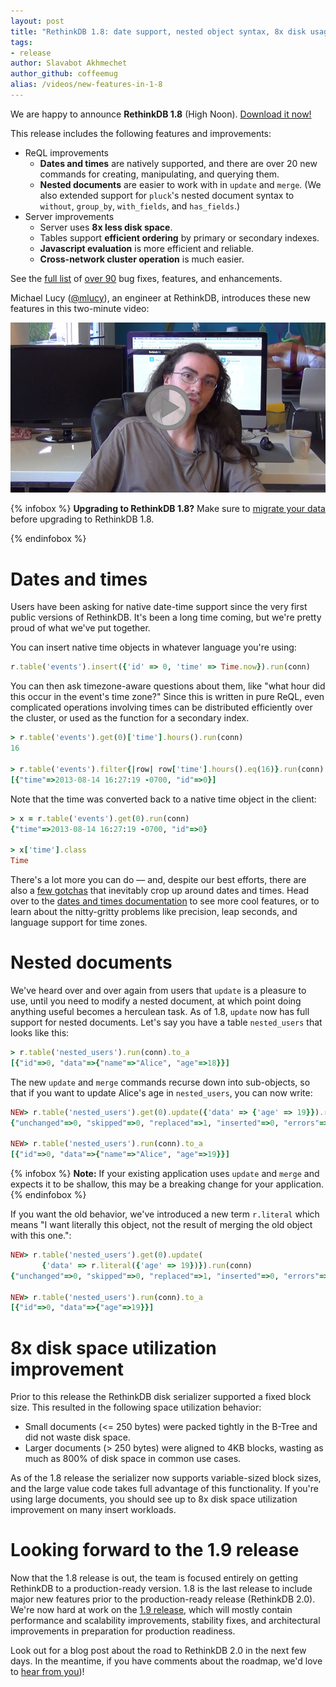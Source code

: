 ```yaml
---
layout: post
title: "RethinkDB 1.8: date support, nested object syntax, 8x disk usage improvement"
tags:
- release
author: Slavabot Akhmechet
author_github: coffeemug
alias: /videos/new-features-in-1-8
---
```


We are happy to announce __RethinkDB 1.8__ (High Noon). [Download it
now!][install]

[yt]: http://www.youtube.com/watch?v=7MooNISe8aM
[install]: /docs/install/


This release includes the following features and improvements:

* ReQL improvements
  - **Dates and times** are natively supported, and there are over 20 new
    commands for creating, manipulating, and querying them.
  - **Nested documents** are easier to work with in `update` and `merge`.  (We
    also extended support for `pluck`'s nested document syntax to `without`,
    `group_by`, `with_fields`, and `has_fields`.)
* Server improvements
  - Server uses **8x less disk space**.
  - Tables support **efficient ordering** by primary or secondary indexes.
  - **Javascript evaluation** is more efficient and reliable.
  - **Cross-network cluster operation** is much easier.

See the [full list][] of [over 90][] bug fixes, features, and enhancements.

[full list]: https://github.com/rethinkdb/rethinkdb/releases/tag/v1.8.0
[over 90]: https://github.com/rethinkdb/rethinkdb/issues?milestone=40&state=closed

Michael Lucy ([@mlucy][]), an engineer at RethinkDB, introduces these new
features in this two-minute video:

[@mlucy]: https://github.com/mlucy

<a href="https://www.youtube.com/watch?v=j65mZzKLaMM">
    <img src="/assets/images/videos/releases/rethinkdb-1.8.png">
</a>
<!--more-->

{% infobox %}
__Upgrading to RethinkDB 1.8?__ Make sure to [migrate your data][] before
upgrading to RethinkDB 1.8.

[migrate your data]: /docs/migration
{% endinfobox %}

# Dates and times

Users have been asking for native date-time support since the very first public
versions of RethinkDB.  It's been a long time coming, but we're pretty proud of
what we've put together.

You can insert native time objects in whatever language you're using:

```ruby
r.table('events').insert({'id' => 0, 'time' => Time.now}).run(conn)
```

You can then ask timezone-aware questions about them, like "what hour did this
occur in the event's time zone?"  Since this is written in pure ReQL, even
complicated operations involving times can be distributed efficiently over the
cluster, or used as the function for a secondary index.

```ruby
> r.table('events').get(0)['time'].hours().run(conn)
16

> r.table('events').filter{|row| row['time'].hours().eq(16)}.run(conn).to_a
[{"time"=>2013-08-14 16:27:19 -0700, "id"=>0}]
```

Note that the time was converted back to a native time object in the client:

```ruby
> x = r.table('events').get(0).run(conn)
{"time"=>2013-08-14 16:27:19 -0700, "id"=>0}

> x['time'].class
Time
```

There's a lot more you can do &mdash; and, despite our best efforts, there are
also a [few gotchas][] that inevitably crop up around dates and times.  Head
over to the [dates and times documentation][dates-api] to see more cool
features, or to learn about the nitty-gritty problems like precision, leap
seconds, and language support for time zones.

[few gotchas]: https://gist.github.com/coffeemug/6168031
[dates-api]: /docs/dates-and-times

# Nested documents

We've heard over and over again from users that `update` is a pleasure to use,
until you need to modify a nested document, at which point doing anything
useful becomes a herculean task. As of 1.8, `update` now has full support for
nested documents. Let's say you have a table `nested_users` that looks like
this:

```ruby
> r.table('nested_users').run(conn).to_a
[{"id"=>0, "data"=>{"name"=>"Alice", "age"=>18}}]
```

The new `update` and `merge` commands recurse down into sub-objects, so that if
you want to update Alice's age in `nested_users`, you can now write:

```ruby
NEW> r.table('nested_users').get(0).update({'data' => {'age' => 19}}).run(conn)
{"unchanged"=>0, "skipped"=>0, "replaced"=>1, "inserted"=>0, "errors"=>0, "deleted"=>0}

NEW> r.table('nested_users').run(conn).to_a
[{"id"=>0, "data"=>{"name"=>"Alice", "age"=>19}}]
```

{% infobox %}
__Note:__ If your existing application uses `update` and `merge` and expects it
to be shallow, this may be a breaking change for your application.
{% endinfobox %}

If you want the old behavior, we've introduced a new term `r.literal` which
means "I want literally this object, not the result of merging the old object
with this one.":

```ruby
NEW> r.table('nested_users').get(0).update(
       {'data' => r.literal({'age' => 19})}).run(conn)
{"unchanged"=>0, "skipped"=>0, "replaced"=>1, "inserted"=>0, "errors"=>0, "deleted"=>0}

NEW> r.table('nested_users').run(conn).to_a
[{"id"=>0, "data"=>{"age"=>19}}]
```

# 8x disk space utilization improvement

Prior to this release the RethinkDB disk serializer supported a fixed block
size. This resulted in the following space utilization behavior:

* Small documents (<= 250 bytes) were packed tightly in the B-Tree and did not
  waste disk space.
* Larger documents (> 250 bytes) were aligned to 4KB blocks, wasting as much as
  800% of disk space in common use cases.

As of the 1.8 release the serializer now supports variable-sized block sizes,
and the large value code takes full advantage of this functionality. If you're
using large documents, you should see up to 8x disk space utilization
improvement on many insert workloads.

# Looking forward to the 1.9 release

Now that the 1.8 release is out, the team is focused entirely on getting
RethinkDB to a production-ready version. 1.8 is the last release to include
major new features prior to the production-ready release (RethinkDB 2.0). We're
now hard at work on the [1.9 release](), which will mostly contain performance
and scalability improvements, stability fixes, and architectural improvements
in preparation for production readiness.

[1.9 release]: https://github.com/rethinkdb/rethinkdb/issues?milestone=46&page=1&state=open

Look out for a blog post about the road to RethinkDB 2.0 in the next
few days. In the meantime, if you have comments about the roadmap,
we'd love to [hear from you][contact])!

[contact]: /community/
